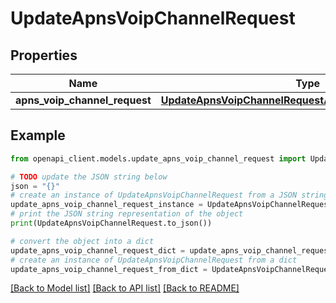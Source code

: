 # UpdateApnsVoipChannelRequest


## Properties

Name | Type | Description | Notes
------------ | ------------- | ------------- | -------------
**apns_voip_channel_request** | [**UpdateApnsVoipChannelRequestAPNSVoipChannelRequest**](UpdateApnsVoipChannelRequestAPNSVoipChannelRequest.md) |  | 

## Example

```python
from openapi_client.models.update_apns_voip_channel_request import UpdateApnsVoipChannelRequest

# TODO update the JSON string below
json = "{}"
# create an instance of UpdateApnsVoipChannelRequest from a JSON string
update_apns_voip_channel_request_instance = UpdateApnsVoipChannelRequest.from_json(json)
# print the JSON string representation of the object
print(UpdateApnsVoipChannelRequest.to_json())

# convert the object into a dict
update_apns_voip_channel_request_dict = update_apns_voip_channel_request_instance.to_dict()
# create an instance of UpdateApnsVoipChannelRequest from a dict
update_apns_voip_channel_request_from_dict = UpdateApnsVoipChannelRequest.from_dict(update_apns_voip_channel_request_dict)
```
[[Back to Model list]](../README.md#documentation-for-models) [[Back to API list]](../README.md#documentation-for-api-endpoints) [[Back to README]](../README.md)


